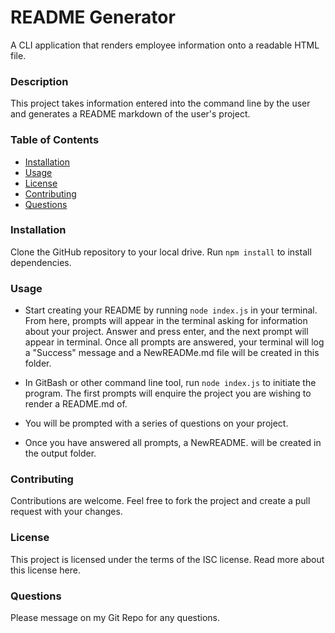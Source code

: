 # README Generator

A CLI application that renders employee information onto a readable HTML file. 

### Description

This project takes information entered into the command line by the user and generates a README markdown of the user's project.

### Table of Contents

* [Installation](#installation)
* [Usage](#usage)
* [License](#license)
* [Contributing](#contributing)
* [Questions](#questions)

### Installation
Clone the GitHub repository to your local drive. Run `npm install` to install dependencies.

### Usage
* Start creating your README by running `node index.js` in your terminal. From here, prompts will appear in the terminal asking for information about your project. Answer and press enter, and the next prompt will appear in terminal. Once all prompts are answered, your terminal will log a "Success" message and a NewREADMe.md file will be created in this folder.

* In GitBash or other command line tool, run `node index.js` to initiate the program. The first prompts will enquire the project you are wishing to render a README.md of. 

* You will be prompted with a series of questions on your project.

* Once you have answered all prompts, a NewREADME. will be created in the output folder.

### Contributing

Contributions are welcome. Feel free to fork the project and create a pull request with your changes.

### License

This project is licensed under the terms of the ISC license. Read more about this license here.

### Questions

Please message on my Git Repo for any questions.
